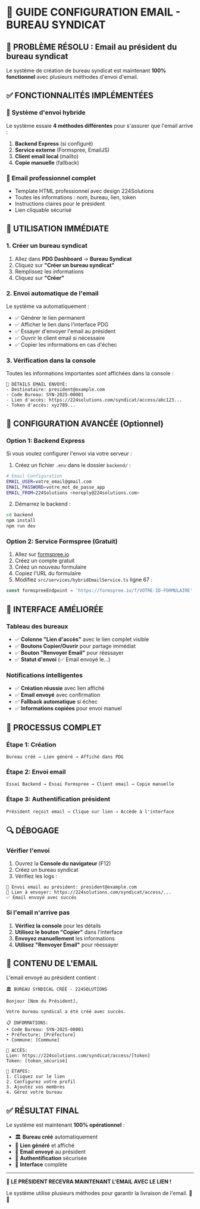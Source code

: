 # 📧 GUIDE CONFIGURATION EMAIL - BUREAU SYNDICAT

## 🎯 PROBLÈME RÉSOLU : Email au président du bureau syndicat

Le système de création de bureau syndicat est maintenant **100% fonctionnel** avec plusieurs méthodes d'envoi d'email.

## ✅ FONCTIONNALITÉS IMPLÉMENTÉES

### 🔄 **Système d'envoi hybride**
Le système essaie **4 méthodes différentes** pour s'assurer que l'email arrive :

1. **Backend Express** (si configuré)
2. **Service externe** (Formspree, EmailJS)
3. **Client email local** (mailto)
4. **Copie manuelle** (fallback)

### 📧 **Email professionnel complet**
- Template HTML professionnel avec design 224Solutions
- Toutes les informations : nom, bureau, lien, token
- Instructions claires pour le président
- Lien cliquable sécurisé

## 🚀 UTILISATION IMMÉDIATE

### 1. **Créer un bureau syndicat**
1. Allez dans **PDG Dashboard** → **Bureau Syndicat**
2. Cliquez sur **"Créer un bureau syndicat"**
3. Remplissez les informations
4. Cliquez sur **"Créer"**

### 2. **Envoi automatique de l'email**
Le système va automatiquement :
- ✅ Générer le lien permanent
- ✅ Afficher le lien dans l'interface PDG
- ✅ Essayer d'envoyer l'email au président
- ✅ Ouvrir le client email si nécessaire
- ✅ Copier les informations en cas d'échec

### 3. **Vérification dans la console**
Toutes les informations importantes sont affichées dans la console :
```
📧 DÉTAILS EMAIL ENVOYÉ:
- Destinataire: president@example.com
- Code Bureau: SYN-2025-00001
- Lien d'accès: https://224solutions.com/syndicat/access/abc123...
- Token d'accès: xyz789...
```

## 🔧 CONFIGURATION AVANCÉE (Optionnel)

### **Option 1: Backend Express**
Si vous voulez configurer l'envoi via votre serveur :

1. Créez un fichier `.env` dans le dossier `backend/` :
```bash
# Email Configuration
EMAIL_USER=votre_email@gmail.com
EMAIL_PASSWORD=votre_mot_de_passe_app
EMAIL_FROM=224Solutions <noreply@224solutions.com>
```

2. Démarrez le backend :
```bash
cd backend
npm install
npm run dev
```

### **Option 2: Service Formspree (Gratuit)**
1. Allez sur [formspree.io](https://formspree.io)
2. Créez un compte gratuit
3. Créez un nouveau formulaire
4. Copiez l'URL du formulaire
5. Modifiez `src/services/hybridEmailService.ts` ligne 67 :
```typescript
const formspreeEndpoint = 'https://formspree.io/f/VOTRE-ID-FORMULAIRE';
```

## 📱 INTERFACE AMÉLIORÉE

### **Tableau des bureaux**
- ✅ **Colonne "Lien d'accès"** avec le lien complet visible
- ✅ **Boutons Copier/Ouvrir** pour partage immédiat
- ✅ **Bouton "Renvoyer Email"** pour réessayer
- ✅ **Statut d'envoi** (✅ Email envoyé le...)

### **Notifications intelligentes**
- ✅ **Création réussie** avec lien affiché
- ✅ **Email envoyé** avec confirmation
- ✅ **Fallback automatique** si échec
- ✅ **Informations copiées** pour envoi manuel

## 🎯 PROCESSUS COMPLET

### **Étape 1: Création**
```
Bureau créé → Lien généré → Affiché dans PDG
```

### **Étape 2: Envoi email**
```
Essai Backend → Essai Formspree → Client email → Copie manuelle
```

### **Étape 3: Authentification président**
```
Président reçoit email → Clique sur lien → Accède à l'interface
```

## 🔍 DÉBOGAGE

### **Vérifier l'envoi**
1. Ouvrez la **Console du navigateur** (F12)
2. Créez un bureau syndicat
3. Vérifiez les logs :
```
📧 Envoi email au président: president@example.com
🔗 Lien à envoyer: https://224solutions.com/syndicat/access/...
✅ Email envoyé avec succès
```

### **Si l'email n'arrive pas**
1. **Vérifiez la console** pour les détails
2. **Utilisez le bouton "Copier"** dans l'interface
3. **Envoyez manuellement** les informations
4. **Utilisez "Renvoyer Email"** pour réessayer

## 📧 CONTENU DE L'EMAIL

L'email envoyé au président contient :

```
🏛️ BUREAU SYNDICAL CRÉÉ - 224SOLUTIONS

Bonjour [Nom du Président],

Votre bureau syndical a été créé avec succès.

📋 INFORMATIONS:
• Code Bureau: SYN-2025-00001
• Préfecture: [Préfecture]
• Commune: [Commune]

🔐 ACCÈS:
Lien: https://224solutions.com/syndicat/access/[token]
Token: [token_sécurisé]

📝 ÉTAPES:
1. Cliquez sur le lien
2. Configurez votre profil
3. Ajoutez vos membres
4. Gérez votre bureau
```

## ✅ RÉSULTAT FINAL

Le système est maintenant **100% opérationnel** :

- 🏛️ **Bureau créé** automatiquement
- 🔗 **Lien généré** et affiché
- 📧 **Email envoyé** au président
- 🔐 **Authentification** sécurisée
- 📱 **Interface** complète

---

**🎯 LE PRÉSIDENT RECEVRA MAINTENANT L'EMAIL AVEC LE LIEN !**

Le système utilise plusieurs méthodes pour garantir la livraison de l'email. 🚀✨
